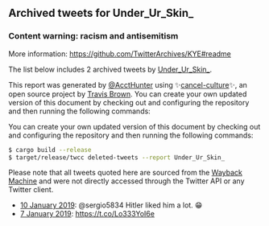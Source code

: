 ## Archived tweets for Under\_Ur_Skin_
### Content warning: racism and antisemitism
More information: https://github.com/TwitterArchives/KYE#readme

The list below includes 2 archived tweets by
[Under\_Ur_Skin_](https://twitter.com/Under_Ur_Skin_).



This report was generated by [@AcctHunter](https://twitter.com/accthunter) using ✨[cancel-culture](https://github.com/travisbrown/cancel-culture)✨,
an open source project by [Travis Brown](https://twitter.com/travisbrown). You can create your own
updated version of this document by checking out and configuring the repository and then running
the following commands:

You can create your own updated version of this document by checking out and configuring the
repository and then running the following commands:

```bash
$ cargo build --release
$ target/release/twcc deleted-tweets --report Under_Ur_Skin_
```

Please note that all tweets quoted here are sourced from the
[Wayback Machine](https://web.archive.org) and were not directly accessed through the Twitter API or
any Twitter client.

* [10 January 2019](https://web.archive.org/web/20190110191520/https://twitter.com/Under_Ur_Skin_/status/1083442183829626881): @sergio5834 Hitler liked him a lot. 😁
* [ 7 January 2019](https://web.archive.org/web/20190107052122/https://twitter.com/Under_Ur_Skin_/status/1082145145653547009): https://t.co/Lo333YoI6e
